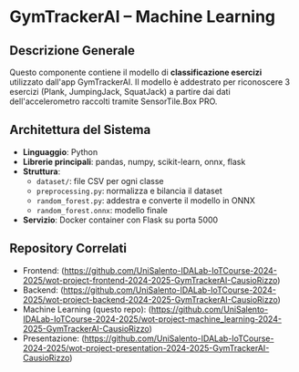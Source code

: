 # GymTrackerAI – Machine Learning

## Descrizione Generale

Questo componente contiene il modello di **classificazione esercizi** utilizzato dall'app GymTrackerAI. Il modello è addestrato per riconoscere 3 esercizi (Plank, JumpingJack, SquatJack) a partire dai dati dell'accelerometro raccolti tramite SensorTile.Box PRO.

## Architettura del Sistema

- **Linguaggio**: Python  
- **Librerie principali**: pandas, numpy, scikit-learn, onnx, flask  
- **Struttura**:
  - `dataset/`: file CSV per ogni classe  
  - `preprocessing.py`: normalizza e bilancia il dataset  
  - `random_forest.py`: addestra e converte il modello in ONNX  
  - `random_forest.onnx`: modello finale    
- **Servizio**: Docker container con Flask su porta 5000

## Repository Correlati

- Frontend:
  (https://github.com/UniSalento-IDALab-IoTCourse-2024-2025/wot-project-frontend-2024-2025-GymTrackerAI-CausioRizzo)
- Backend:
  (https://github.com/UniSalento-IDALab-IoTCourse-2024-2025/wot-project-backend-2024-2025-GymTrackerAI-CausioRizzo)
- Machine Learning (questo repo):
  (https://github.com/UniSalento-IDALab-IoTCourse-2024-2025/wot-project-machine_learning-2024-2025-GymTrackerAI-CausioRizzo)
- Presentazione:
  (https://github.com/UniSalento-IDALab-IoTCourse-2024-2025/wot-project-presentation-2024-2025-GymTrackerAI-CausioRizzo)
